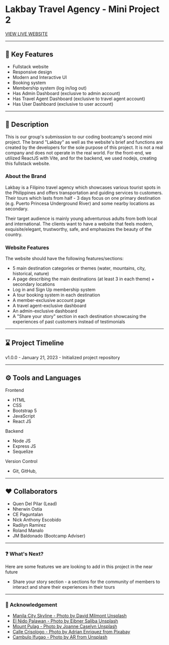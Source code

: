 # Lakbay Travel Agency - Mini Project 2

[VIEW LIVE WEBSITE]()

---

## 📌 Key Features
- Fullstack website
- Responsive design
- Modern and Interactive UI
- Booking system
- Membership system (log in/log out)
- Has Admin Dashboard (exclusive to admin account)
- Has Travel Agent Dashboard (exclusive to travel agent account)
- Has User Dashboard (exclusive to user account)


---

## 📝 Description 
This is our group's submisssion to our coding bootcamp's second mini project. The brand "Lakbay" as well as the website's brief and functions are created by the developers for the sole purpose of this project. It is not a real company and does not operate in the real world. For the front-end, we utilized ReactJS with Vite, and for the backend, we used nodejs, creating this fullstack website.


### About the Brand
Lakbay is a Filipino travel agency which showcases various tourist spots in the Philippines and offers transportation and guiding services to customers. Their tours which lasts from half - 3 days focus on one primary destination (e.g. Puerto Princesa Underground River) and some nearby locations as secondary. 

Their target audience is mainly young adventurous adults from both local and international. The clients want to have a website that feels modern, exquisite/elegant, trustworthy, safe, and emphasizes the beauty of the country. 

### Website Features
The website should have the following features/sections:
- 5 main destination categories or themes (water, mountains, city, historical, nature)
- A page describing the main destinations (at least 3 in each theme) + secondary locations
- Log in and Sign Up membership system
- A tour booking system in each destination
- A member-exclusive account page
- A travel agent-exclusive dashboard
- An admin-exclusive dashboard
- A "Share your story" section in each destination showcasing the experiences of past customers instead of testimonials

---

## ⌛ Project Timeline
v1.0.0 - January 21, 2023 - Initialized project repository

---

## ⚙️ Tools and Languages
Frontend
- HTML 
- CSS 
- Bootstrap 5 
- JavaScript 
- React JS

Backend
- Node JS
- Express JS
- Sequelize

Version Control
- Git, GitHub,

---
## ❤️ Collaborators 
- Quen Del Pilar (Lead)
- Nherwin Ostia
- CE Paguntalan
- Nick Anthony Escobido
- Radilyn Ramirez
- Roland Manalo
- JM Baldonado (Bootcamp Adviser)

---
### ❓ What's Next?
Here are some features we are looking to add in this project in the near future
- Share your story section - a sections for the community of members to interact and share their experiences in their tours

---
### 💛 Acknowledgement
- [Manila City Skyline - Photo by David Milmont Unsplash](https://unsplash.com/@dmilmont?utm_source=unsplash&utm_medium=referral&utm_content=creditCopyText)
- [El Nido Palawan - Photo by Eibner Saliba Unsplash](https://unsplash.com/@zilch?utm_source=unsplash&utm_medium=referral&utm_content=creditCopyText)
- [Mount Pulag - Photo by Joanne Caselyn Unsplash](https://unsplash.com/@joannecaselyn?utm_source=unsplash&utm_medium=referral&utm_content=creditCopyText)
- [Calle Crisologo - Photo by Adrian Enriquez from Pixabay](https://pixabay.com/users/adrianenriquez-691469/?utm_source=link-attribution&utm_medium=referral&utm_campaign=image&utm_content=593843)
- [Cambulo Ifugao - Photo by AR from Unsplash](https://unsplash.com/@ar__?utm_source=unsplash&utm_medium=referral&utm_content=creditCopyText)

